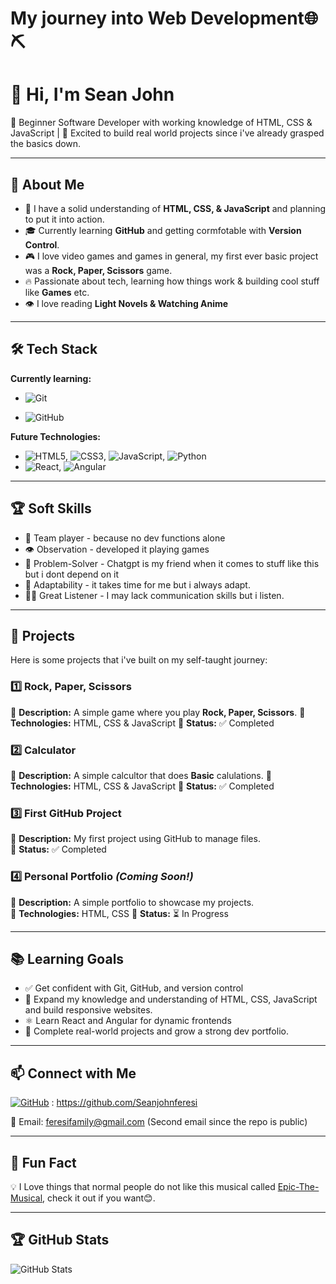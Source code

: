 # My journey into Web Development🌐⛏️

# 👋 Hi, I'm Sean John

🌱 Beginner Software Developer with working knowledge of HTML, CSS & JavaScript | 🚀 Excited to build real world projects since i've already grasped the basics down.

---

## 🎯 About Me

- 🧠 I have a solid understanding of **HTML, CSS, & JavaScript** and planning to put it into action.
- 🎓 Currently learning **GitHub** and getting cormfotable with **Version Control**.
- 🎮 I love video games and games in general, my first ever basic project was a **Rock, Paper, Scissors** game.
- 🔥 Passionate about tech, learning how things work & building cool stuff like **Games** etc.
- 👁️ I love reading **Light Novels & Watching Anime**

---

## 🛠️ Tech Stack

**Currently learning:**

- ![Git](https://img.shields.io/badge/-Git-F05032?style=flat&logo=git&logoColor=white)

- ![GitHub](https://img.shields.io/badge/-GitHub-181717?style=flat-circle&logo=github)

**Future Technologies:**

- ![HTML5](https://img.shields.io/badge/-HTML5-black?style=flat-circle&logo=html5&logoColor=white), ![CSS3](https://img.shields.io/badge/-CSS3-black?style=flat-circle&logo=css3), ![JavaScript](https://img.shields.io/badge/-JavaScript-black?style=flat-circle&logo=javascript), ![Python](https://img.shields.io/badge/-Python-black?style=flat-circle&logo=python&logoColor=white)
- ![React](https://img.shields.io/badge/-React-black?style=flat-circle&logo=react), ![Angular](https://img.shields.io/badge/-Angular-black?style=flat-circle&logo=angular&logoColor=white)

---

## 🏆 Soft Skills

- 🤝 Team player - because no dev functions alone
- 👁️ Observation - developed it playing games
- 🎯 Problem-Solver - Chatgpt is my friend when it comes to stuff like this but i dont depend on it
- 🚀 Adaptability - it takes time for me but i always adapt.
- 👂🏾 Great Listener - I may lack communication skills but i listen.

---

## 📌 Projects

Here is some projects that i've built on my self-taught journey: 

### **1️⃣ Rock, Paper, Scissors**

🔹 **Description:** A simple game where you play **Rock, Paper, Scissors**. 
🔹 **Technologies:** HTML, CSS & JavaScript
🔹 **Status:** ✅ Completed

### **2️⃣ Calculator**

🔹 **Description:** A simple calcultor that does **Basic** calulations.
🔹 **Technologies:** HTML, CSS & JavaScript
🔹 **Status:** ✅ Completed

### **3️⃣ First GitHub Project**

🔹 **Description:** My first project using GitHub to manage files.  
🔹 **Status:** ✅ Completed

### **4️⃣ Personal Portfolio** _(Coming Soon!)_

🔹 **Description:** A simple portfolio to showcase my projects.  
🔹 **Technologies:** HTML, CSS
🔹 **Status:** ⏳ In Progress

---

## 📚 Learning Goals

- ✅ Get confident with Git, GitHub, and version control
- 🧠 Expand my knowledge and understanding of HTML, CSS, JavaScript and build responsive websites.
- ⚛️ Learn React and Angular for dynamic frontends
- 🚀 Complete real-world projects and grow a strong dev portfolio.

---

## 📫 Connect with Me

[![GitHub](https://img.shields.io/badge/-GitHub-181717?style=flat&logo=github&logoColor=white)](https://github.com/yourusername) : https://github.com/Seanjohnferesi

📧 Email: [feresifamily@gmail.com](mailto:feresifamily@gmail.com) (Second email since the repo is public)

---

## 🚀 Fun Fact

💡 I Love things that normal people do not like this musical called [Epic-The-Musical](https://www.youtube.com/watch?v=hjotpDjR5YM&list=LL&index=9&t=7037s), check it out if you want😊.

---

## 🏆 GitHub Stats

![GitHub Stats](https://github-readme-stats.vercel.app/api?username=Seanjohnferesi&show_icons=true&theme=radical)
